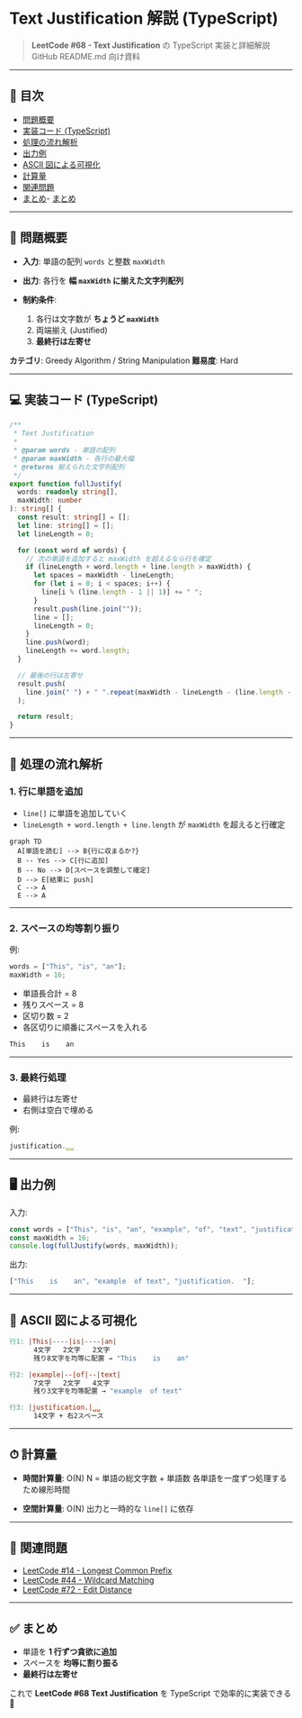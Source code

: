 # Text Justification 解説 (TypeScript)

> **LeetCode #68 - Text Justification** の TypeScript 実装と詳細解説
> GitHub README.md 向け資料

---

## 📑 目次

- [問題概要](#-問題概要)
- [実装コード (TypeScript)](#-実装コード-typescript)
- [処理の流れ解析](#-処理の流れ解析)
- [出力例](#-出力例)
- [ASCII 図による可視化](#-ascii-図による可視化)
- [計算量](#-計算量)
- [関連問題](#-関連問題)
- [まとめ](#-まとめ)- [まとめ](#-まとめ)

---

## 📘 問題概要

- **入力**: 単語の配列 `words` と整数 `maxWidth`
- **出力**: 各行を **幅 `maxWidth` に揃えた文字列配列**
- **制約条件**:

  1. 各行は文字数が **ちょうど `maxWidth`**
  2. 両端揃え (Justified)
  3. **最終行は左寄せ**

**カテゴリ**: Greedy Algorithm / String Manipulation
**難易度**: Hard

---

## 💻 実装コード (TypeScript)

```ts
/**
 * Text Justification
 *
 * @param words - 単語の配列
 * @param maxWidth - 各行の最大幅
 * @returns 揃えられた文字列配列
 */
export function fullJustify(
  words: readonly string[],
  maxWidth: number
): string[] {
  const result: string[] = [];
  let line: string[] = [];
  let lineLength = 0;

  for (const word of words) {
    // 次の単語を追加すると maxWidth を超えるなら行を確定
    if (lineLength + word.length + line.length > maxWidth) {
      let spaces = maxWidth - lineLength;
      for (let i = 0; i < spaces; i++) {
        line[i % (line.length - 1 || 1)] += " ";
      }
      result.push(line.join(""));
      line = [];
      lineLength = 0;
    }
    line.push(word);
    lineLength += word.length;
  }

  // 最後の行は左寄せ
  result.push(
    line.join(" ") + " ".repeat(maxWidth - lineLength - (line.length - 1))
  );

  return result;
}
```

---

## 🔎 処理の流れ解析

### 1. 行に単語を追加

- `line[]` に単語を追加していく
- `lineLength + word.length + line.length` が `maxWidth` を超えると行確定

```mermaid
graph TD
  A[単語を読む] --> B{行に収まるか?}
  B -- Yes --> C[行に追加]
  B -- No --> D[スペースを調整して確定]
  D --> E[結果に push]
  C --> A
  E --> A
```

---

### 2. スペースの均等割り振り

例:

```ts
words = ["This", "is", "an"];
maxWidth = 16;
```

- 単語長合計 = 8
- 残りスペース = 8
- 区切り数 = 2
- 各区切りに順番にスペースを入れる

```ts
This    is    an
```

---

### 3. 最終行処理

- 最終行は左寄せ
- 右側は空白で埋める

例:

```ts
justification.␣␣
```

---

## 🖥 出力例

入力:

```ts
const words = ["This", "is", "an", "example", "of", "text", "justification."];
const maxWidth = 16;
console.log(fullJustify(words, maxWidth));
```

出力:

```ts
["This    is    an", "example  of text", "justification.  "];
```

---

## 📝 ASCII 図による可視化

```makefile
行1: |This|----|is|----|an|
      4文字   2文字   2文字
      残り8文字を均等に配置 → "This    is    an"

行2: |example|--|of|--|text|
      7文字   2文字   4文字
      残り3文字を均等配置 → "example  of text"

行3: |justification.|␣␣
      14文字 + 右2スペース
```

---

## ⏱ 計算量

- **時間計算量**: O(N)
  N = 単語の総文字数 + 単語数
  各単語を一度ずつ処理するため線形時間

- **空間計算量**: O(N)
  出力と一時的な `line[]` に依存

---

## 🔗 関連問題

- [LeetCode #14 - Longest Common Prefix](https://leetcode.com/problems/longest-common-prefix/)
- [LeetCode #44 - Wildcard Matching](https://leetcode.com/problems/wildcard-matching/)
- [LeetCode #72 - Edit Distance](https://leetcode.com/problems/edit-distance/)

---

## ✅ まとめ

- 単語を **1 行ずつ貪欲に追加**
- スペースを **均等に割り振る**
- **最終行は左寄せ**

これで **LeetCode #68 Text Justification** を TypeScript で効率的に実装できる 🎉
